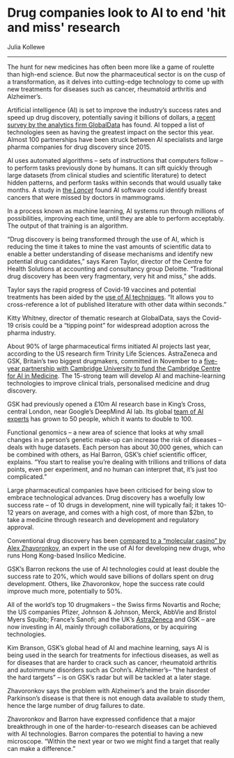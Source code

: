 # Drug companies look to AI to end 'hit and miss' research

Julia Kollewe

---

The hunt for new medicines has often been more like a game of roulette than high-end science. But now the pharmaceutical sector is on the cusp of a transformation, as it delves into cutting-edge technology to come up with new treatments for diseases such as cancer, rheumatoid arthritis and Alzheimer’s.

Artificial intelligence (AI) is set to improve the industry’s success rates and speed up drug discovery, potentially saving it billions of dollars, a [recent survey by the analytics firm GlobalData](https://www.globaldata.com/artificial-intelligence-will-disruptive-technology-across-pharmaceutical-industry-2021-beyond/) has found. AI topped a list of technologies seen as having the greatest impact on the sector this year. Almost 100 partnerships have been struck between AI specialists and large pharma companies for drug discovery since 2015.

AI uses automated algorithms – sets of instructions that computers follow – to perform tasks previously done by humans. It can sift quickly through large datasets (from clinical studies and scientific literature) to detect hidden patterns, and perform tasks within seconds that would usually take months. A study in [the ](https://www.thelancet.com/journals/landig/article/PIIS2589-7500(20)30185-0/fulltext)*[Lancet](https://www.thelancet.com/journals/landig/article/PIIS2589-7500(20)30185-0/fulltext)* found AI software could identify breast cancers that were missed by doctors in mammograms.

In a process known as machine learning, AI systems run through millions of possibilities, improving each time, until they are able to perform acceptably. The output of that training is an algorithm.

“Drug discovery is being transformed through the use of AI, which is reducing the time it takes to mine the vast amounts of scientific data to enable a better understanding of disease mechanisms and identify new potential drug candidates,” says Karen Taylor, director of the Centre for Health Solutions at accounting and consultancy group Deloitte. “Traditional drug discovery has been very fragmentary, very hit and miss,” she adds.

Taylor says the rapid progress of Covid-19 vaccines and potential treatments has been aided by the [use of AI techniques](https://www.theguardian.com/business/2020/mar/31/oxford-firm-to-screen-15000-drugs-in-search-for-coronavirus-treatment). “It allows you to cross-reference a lot of published literature with other data within seconds.”

Kitty Whitney, director of thematic research at GlobalData, says the Covid-19 crisis could be a “tipping point” for widespread adoption across the pharma industry.

About 90% of large pharmaceutical firms initiated AI projects last year, according to the US research firm Trinity Life Sciences. AstraZeneca and GSK, Britain’s two biggest drugmakers, committed in November to a [five-year partnership with Cambridge University to fund the Cambridge Centre for AI in Medicine](https://ccaim.cam.ac.uk/cambridge-centre-for-ai-in-medicine-announces-its-official-launch/). The 15-strong team will develop AI and machine-learning technologies to improve clinical trials, personalised medicine and drug discovery.

GSK had previously opened a £10m AI research base in King’s Cross, central London, near Google’s DeepMind AI lab. Its global [team of AI experts](https://www.theguardian.com/business/2019/dec/25/glaxosmithkline-gsk-artificial-intellienge-ai-drug-development) has grown to 50 people, which it wants to double to 100.

Functional genomics – a new area of science that looks at why small changes in a person’s genetic make-up can increase the risk of diseases – deals with huge datasets. Each person has about 30,000 genes, which can be combined with others, as Hal Barron, GSK’s chief scientific officer, explains. “You start to realise you’re dealing with trillions and trillions of data points, even per experiment, and no human can interpret that, it’s just too complicated.”

Large pharmaceutical companies have been criticised for being slow to embrace technological advances. Drug discovery has a woefully low success rate – of 10 drugs in development, nine will typically fail; it takes 10-12 years on average, and comes with a high cost, of more than $2bn, to take a medicine through research and development and regulatory approval.

Conventional drug discovery has been [compared to a “molecular casino” by Alex Zhavoronkov](https://www.forbes.com/sites/cognitiveworld/2020/04/30/ai-hype-or-ai-hope-when-will-ai-disrupt-the-pharmaceutical-industry/#32a0d251ef42), an expert in the use of AI for developing new drugs, who runs Hong Kong-based Insilico Medicine.

GSK’s Barron reckons the use of AI technologies could at least double the success rate to 20%, which would save billions of dollars spent on drug development. Others, like Zhavoronkov, hope the success rate could improve much more, potentially to 50%.

All of the world’s top 10 drugmakers – the Swiss firms Novartis and Roche; the US companies Pfizer, Johnson & Johnson, Merck, AbbVie and Bristol Myers Squibb; France’s Sanofi; and the UK’s [AstraZeneca](https://www.theguardian.com/business/astrazeneca) and GSK – are now investing in AI, mainly through collaborations, or by acquiring technologies.

Kim Branson, GSK’s global head of AI and machine learning, says AI is being used in the search for treatments for infectious diseases, as well as for diseases that are harder to crack such as cancer, rheumatoid arthritis and autoimmune disorders such as Crohn’s. Alzheimer’s– “the hardest of the hard targets” – is on GSK’s radar but will be tackled at a later stage.

Zhavoronkov says the problem with Alzheimer’s and the brain disorder Parkinson’s disease is that there is not enough data available to study them, hence the large number of drug failures to date.

Zhavoronkov and Barron have expressed confidence that a major breakthrough in one of the harder-to-research diseases can be achieved with AI technologies. Barron compares the potential to having a new microscope. “Within the next year or two we might find a target that really can make a difference.”